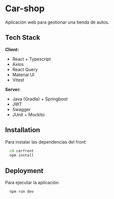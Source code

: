 
# Car-shop

Aplicación web para gestionar una tienda de autos.




## Tech Stack

**Client:** 
- React + Typescript
- Axios
- React Query
- Material UI
- Vitest

**Server:** 
- Java (Gradle) + Springboot
- JWT
- Swagger
- JUnit + Mockito


## Installation

Para instalar las dependencias del front:

```bash
  cd carfront
  npm install
```
    
## Deployment

Para ejecutar la aplicación

```bash
  npm run dev
```

